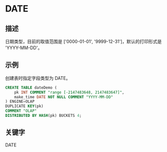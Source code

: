 # DATE

## 描述

日期类型，目前的取值范围是 ['0000-01-01', '9999-12-31']，默认的打印形式是 'YYYY-MM-DD'。

## 示例

创建表时指定字段类型为 DATE。

```sql
CREATE TABLE dateDemo (
    pk INT COMMENT "range [-2147483648, 2147483647]",
    make_time DATE NOT NULL COMMENT "YYYY-MM-DD"
) ENGINE=OLAP 
DUPLICATE KEY(pk)
COMMENT "OLAP"
DISTRIBUTED BY HASH(pk) BUCKETS 4;
```

## 关键字

DATE
